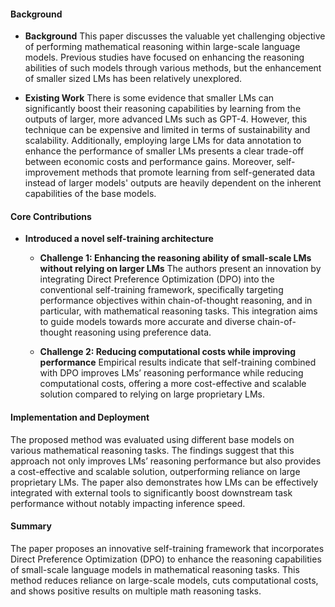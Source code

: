 #### Background
- **Background**
This paper discusses the valuable yet challenging objective of performing mathematical reasoning within large-scale language models. Previous studies have focused on enhancing the reasoning abilities of such models through various methods, but the enhancement of smaller sized LMs has been relatively unexplored.

- **Existing Work**
There is some evidence that smaller LMs can significantly boost their reasoning capabilities by learning from the outputs of larger, more advanced LMs such as GPT-4. However, this technique can be expensive and limited in terms of sustainability and scalability. Additionally, employing large LMs for data annotation to enhance the performance of smaller LMs presents a clear trade-off between economic costs and performance gains. Moreover, self-improvement methods that promote learning from self-generated data instead of larger models' outputs are heavily dependent on the inherent capabilities of the base models.

#### Core Contributions
- **Introduced a novel self-training architecture**
  - **Challenge 1: Enhancing the reasoning ability of small-scale LMs without relying on larger LMs**
      The authors present an innovation by integrating Direct Preference Optimization (DPO) into the conventional self-training framework, specifically targeting performance objectives within chain-of-thought reasoning, and in particular, with mathematical reasoning tasks. This integration aims to guide models towards more accurate and diverse chain-of-thought reasoning using preference data.

  - **Challenge 2: Reducing computational costs while improving performance**
      Empirical results indicate that self-training combined with DPO improves LMs’ reasoning performance while reducing computational costs, offering a more cost-effective and scalable solution compared to relying on large proprietary LMs.

#### Implementation and Deployment
The proposed method was evaluated using different base models on various mathematical reasoning tasks. The findings suggest that this approach not only improves LMs’ reasoning performance but also provides a cost-effective and scalable solution, outperforming reliance on large proprietary LMs. The paper also demonstrates how LMs can be effectively integrated with external tools to significantly boost downstream task performance without notably impacting inference speed.

#### Summary
The paper proposes an innovative self-training framework that incorporates Direct Preference Optimization (DPO) to enhance the reasoning capabilities of small-scale language models in mathematical reasoning tasks. This method reduces reliance on large-scale models, cuts computational costs, and shows positive results on multiple math reasoning tasks.
